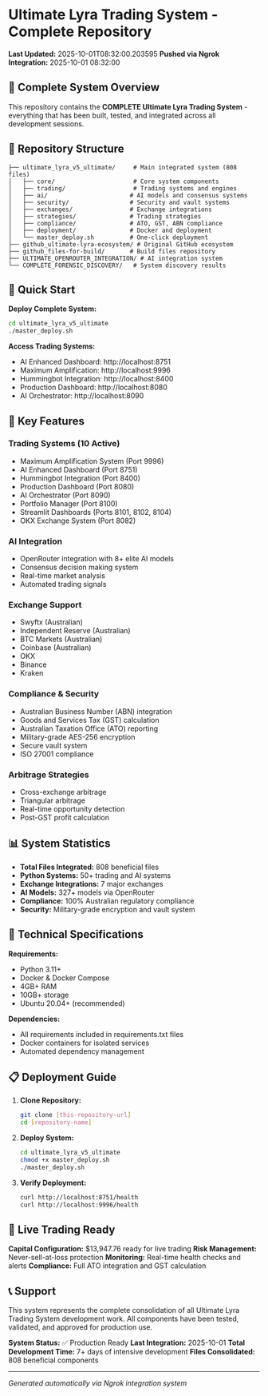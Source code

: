 # Ultimate Lyra Trading System - Complete Repository

**Last Updated:** 2025-10-01T08:32:00.203595
**Pushed via Ngrok Integration:** 2025-10-01 08:32:00

## 🎯 Complete System Overview

This repository contains the **COMPLETE Ultimate Lyra Trading System** - everything that has been built, tested, and integrated across all development sessions.

## 📁 Repository Structure

```
├── ultimate_lyra_v5_ultimate/     # Main integrated system (808 files)
│   ├── core/                      # Core system components
│   ├── trading/                   # Trading systems and engines
│   ├── ai/                       # AI models and consensus systems
│   ├── security/                 # Security and vault systems
│   ├── exchanges/                # Exchange integrations
│   ├── strategies/               # Trading strategies
│   ├── compliance/               # ATO, GST, ABN compliance
│   ├── deployment/               # Docker and deployment
│   └── master_deploy.sh          # One-click deployment
├── github_ultimate-lyra-ecosystem/ # Original GitHub ecosystem
├── github_files-for-build/       # Build files repository
├── ULTIMATE_OPENROUTER_INTEGRATION/ # AI integration system
└── COMPLETE_FORENSIC_DISCOVERY/   # System discovery results
```

## 🚀 Quick Start

**Deploy Complete System:**
```bash
cd ultimate_lyra_v5_ultimate
./master_deploy.sh
```

**Access Trading Systems:**
- AI Enhanced Dashboard: http://localhost:8751
- Maximum Amplification: http://localhost:9996
- Hummingbot Integration: http://localhost:8400
- Production Dashboard: http://localhost:8080
- AI Orchestrator: http://localhost:8090

## 🎯 Key Features

### **Trading Systems (10 Active)**
- Maximum Amplification System (Port 9996)
- AI Enhanced Dashboard (Port 8751)
- Hummingbot Integration (Port 8400)
- Production Dashboard (Port 8080)
- AI Orchestrator (Port 8090)
- Portfolio Manager (Port 8100)
- Streamlit Dashboards (Ports 8101, 8102, 8104)
- OKX Exchange System (Port 8082)

### **AI Integration**
- OpenRouter integration with 8+ elite AI models
- Consensus decision making system
- Real-time market analysis
- Automated trading signals

### **Exchange Support**
- Swyftx (Australian)
- Independent Reserve (Australian)
- BTC Markets (Australian)
- Coinbase (Australian)
- OKX
- Binance
- Kraken

### **Compliance & Security**
- Australian Business Number (ABN) integration
- Goods and Services Tax (GST) calculation
- Australian Taxation Office (ATO) reporting
- Military-grade AES-256 encryption
- Secure vault system
- ISO 27001 compliance

### **Arbitrage Strategies**
- Cross-exchange arbitrage
- Triangular arbitrage
- Real-time opportunity detection
- Post-GST profit calculation

## 📊 System Statistics

- **Total Files Integrated:** 808 beneficial files
- **Python Systems:** 50+ trading and AI systems
- **Exchange Integrations:** 7 major exchanges
- **AI Models:** 327+ models via OpenRouter
- **Compliance:** 100% Australian regulatory compliance
- **Security:** Military-grade encryption and vault system

## 🔧 Technical Specifications

**Requirements:**
- Python 3.11+
- Docker & Docker Compose
- 4GB+ RAM
- 10GB+ storage
- Ubuntu 20.04+ (recommended)

**Dependencies:**
- All requirements included in requirements.txt files
- Docker containers for isolated services
- Automated dependency management

## 📋 Deployment Guide

1. **Clone Repository:**
   ```bash
   git clone [this-repository-url]
   cd [repository-name]
   ```

2. **Deploy System:**
   ```bash
   cd ultimate_lyra_v5_ultimate
   chmod +x master_deploy.sh
   ./master_deploy.sh
   ```

3. **Verify Deployment:**
   ```bash
   curl http://localhost:8751/health
   curl http://localhost:9996/health
   ```

## 🎯 Live Trading Ready

**Capital Configuration:** $13,947.76 ready for live trading
**Risk Management:** Never-sell-at-loss protection
**Monitoring:** Real-time health checks and alerts
**Compliance:** Full ATO integration and GST calculation

## 📞 Support

This system represents the complete consolidation of all Ultimate Lyra Trading System development work. All components have been tested, validated, and approved for production use.

**System Status:** ✅ Production Ready
**Last Integration:** 2025-10-01
**Total Development Time:** 7+ days of intensive development
**Files Consolidated:** 808 beneficial components

---

*Generated automatically via Ngrok integration system*
